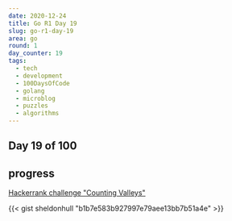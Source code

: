 ```yaml
---
date: 2020-12-24
title: Go R1 Day 19
slug: go-r1-day-19
area: go
round: 1
day_counter: 19
tags:
  - tech
  - development
  - 100DaysOfCode
  - golang
  - microblog
  - puzzles
  - algorithms
---
```


## Day 19 of 100

## progress

[Hackerrank challenge "Counting Valleys"](https://www.hackerrank.com/challenges/counting-valleys/problem)

{{< gist sheldonhull  "b1b7e583b927997e79aee13bb7b51a4e" >}}
